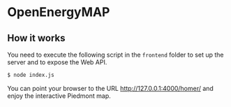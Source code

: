 OpenEnergyMAP
======

How it works
------------

You need to execute the following script in the `frontend` folder to set up the server and to expose the Web API.

```bash
$ node index.js
```
You can point your browser to the URL http://127.0.0.1:4000/homer/ and enjoy the interactive Piedmont map.